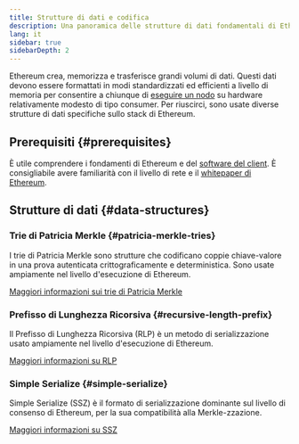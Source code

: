 ```yaml
---
title: Strutture di dati e codifica
description: Una panoramica delle strutture di dati fondamentali di Ethereum.
lang: it
sidebar: true
sidebarDepth: 2
---
```


Ethereum crea, memorizza e trasferisce grandi volumi di dati. Questi dati devono essere formattati in modi standardizzati ed efficienti a livello di memoria per consentire a chiunque di [eseguire un nodo](/run-a-node/) su hardware relativamente modesto di tipo consumer. Per riuscirci, sono usate diverse strutture di dati specifiche sullo stack di Ethereum.

## Prerequisiti {#prerequisites}

È utile comprendere i fondamenti di Ethereum e del [software del client](/developers/docs/nodes-and-clients/). È consigliabile avere familiarità con il livello di rete e il [whitepaper di Ethereum](/whitepaper/).

## Strutture di dati {#data-structures}

### Trie di Patricia Merkle {#patricia-merkle-tries}

I trie di Patricia Merkle sono strutture che codificano coppie chiave-valore in una prova autenticata crittograficamente e deterministica. Sono usate ampiamente nel livello d'esecuzione di Ethereum.

[Maggiori informazioni sui trie di Patricia Merkle](/developers/docs/data-structures-and-encoding/patricia-merkle-trie)

### Prefisso di Lunghezza Ricorsiva {#recursive-length-prefix}

Il Prefisso di Lunghezza Ricorsiva (RLP) è un metodo di serializzazione usato ampiamente nel livello d'esecuzione di Ethereum.

[Maggiori informazioni su RLP](/developers/docs/data-structures-and-encoding/rlp)

### Simple Serialize {#simple-serialize}

Simple Serialize (SSZ) è il formato di serializzazione dominante sul livello di consenso di Ethereum, per la sua compatibilità alla Merkle-zzazione.

[Maggiori informazioni su SSZ](/developers/docs/data-structures-and-encoding/ssz)
